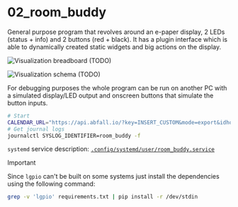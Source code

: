 # 02_room_buddy

General purpose program that revolves around an e-paper display, 2 LEDs (status + info) and 2 buttons (red + black).
It has a plugin interface which is able to dynamically created static widgets and big actions on the display.

![Visualization breadboard (TODO)](./res/breadboard_02_room_buddy.svg)

![Visualization schema (TODO)](./res/schema_02_room_buddy.svg)

For debugging purposes the whole program can be run on another PC with a simulated display/LED output and onscreen buttons that simulate the button inputs.

```sh
# Start
CALENDAR_URL="https://api.abfall.io/?key=INSERT_CUSTOM&mode=export&idhousenumber=INSERT_CUSTOM&wastetypes=INSERT_CUSTOM&showinactive=false&type=ics" python main.py
# Get journal logs
journalctl SYSLOG_IDENTIFIER=room_buddy -f
```

`systemd` service description: [`.config/systemd/user/room_buddy.service`](./room_buddy.service)

> [!IMPORTANT]
>
> Since `lgpio` can't be built on some systems just install the dependencies using the following command:
>
> ```sh
> grep -v 'lgpio' requirements.txt | pip install -r /dev/stdin
> ```

